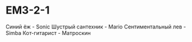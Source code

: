 # EM3-2-1
Синий ёж - Sonic
Шустрый сантехник - Mario
Сентиментальный лев - Simba
Кот-гитарист - Матроскин
